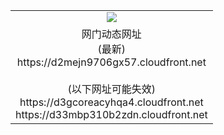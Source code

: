 ﻿<table>
  <tr></tr>
  <tr><td colspan=2 align=center><img src="https://d2mejn9706gx57.cloudfront.net/Up/oGate.jpg" /></td></tr>
  <tr><td colspan=2 align=center>网门动态网址<br/>(最新)
<br>https://d2mejn9706gx57.cloudfront.net
<br/><br/>(以下网址可能失效)
<br>https://d3gcoreacyhqa4.cloudfront.net
<br>https://d33mbp310b2zdn.cloudfront.net
    </td>
  </tr>
</table>
